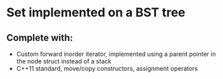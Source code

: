 # Set implemented on a BST tree


## Complete with:
- Custom forward inorder iterator, implemented using a parent pointer in the node struct instead of a stack
- C++11 standard, move/copy constructors, assignment operators
